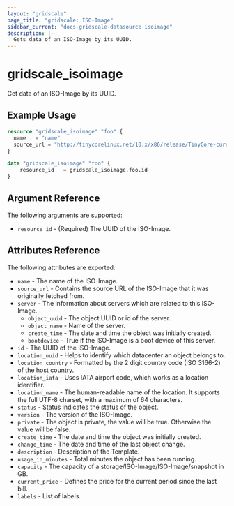 ```yaml
---
layout: "gridscale"
page_title: "gridscale: ISO-Image"
sidebar_current: "docs-gridscale-datasource-isoimage"
description: |-
  Gets data of an ISO-Image by its UUID.
---
```


# gridscale_isoimage

Get data of an ISO-Image by its UUID.

## Example Usage

```terraform
resource "gridscale_isoimage" "foo" {
  name   = "name"
  source_url = "http://tinycorelinux.net/10.x/x86/release/TinyCore-current.iso"
}

data "gridscale_isoimage" "foo" {
	resource_id   = gridscale_isoimage.foo.id
}
```


## Argument Reference

The following arguments are supported:

* `resource_id` - (Required) The UUID of the ISO-Image.

## Attributes Reference

The following attributes are exported:

* `name` - The name of the ISO-Image.
* `source_url` - Contains the source URL of the ISO-Image that it was originally fetched from.
* `server` - The information about servers which are related to this ISO-Image.
    * `object_uuid` - The object UUID or id of the server.
    * `object_name` - Name of the server.
    * `create_time` - The date and time the object was initially created.
    * `bootdevice` - True if the ISO-Image is a boot device of this server.
* `id` - The UUID of the ISO-Image.
* `location_uuid` - Helps to identify which datacenter an object belongs to.
* `location_country` - Formatted by the 2 digit country code (ISO 3166-2) of the host country.
* `location_iata` - Uses IATA airport code, which works as a location identifier.
* `location_name` - The human-readable name of the location. It supports the full UTF-8 charset, with a maximum of 64 characters.
* `status` - Status indicates the status of the object.
* `version` - The version of the ISO-Image.
* `private` - The object is private, the value will be true. Otherwise the value will be false.
* `create_time` - The date and time the object was initially created.
* `change_time` - The date and time of the last object change.
* `description` - Description of the Template.
* `usage_in_minutes` - Total minutes the object has been running.
* `capacity` - The capacity of a storage/ISO-Image/ISO-Image/snapshot in GB.
* `current_price` - Defines the price for the current period since the last bill.
* `labels` - List of labels.
